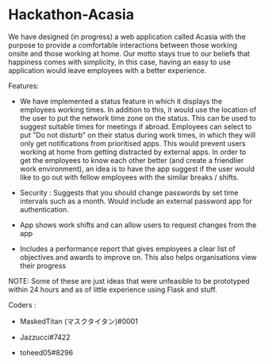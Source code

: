 # Hackathon-Acasia
We have designed (in progress) a web application called Acasia with the purpose to provide a comfortable interactions between those working onsite and those working at home. Our motto stays true to our beliefs that happiness comes with simplicity, in this case, having an easy to use application would leave employees with a better experience.

Features:
- We have implemented a status feature in which it displays the employees working times. In addition to this, it would use the location of the user to put the network time zone on the status. This can be used to suggest suitable times for meetings if abroad.
Employees can select to put "Do not disturb" on their status during work times, in which they will only get notifications from prioritised apps. This would prevent users working at home from getting distracted by external apps.
In order to get the employees to know each other better (and create a friendlier work environment), an idea is to have the app suggest if the user would like to go out with fellow employees with the similar breaks / shifts.

- Security :
Suggests that you should change passwords by set time intervals such as a month. Would include an external password app for authentication.

- App shows work shifts and can allow users to request changes from the app

- Includes a performance report that gives employees a clear list of objectives and awards to improve on. This also helps organisations view their progress

NOTE: Some of these are just ideas that were unfeasible to be prototyped within 24 hours and as of little experience using Flask and stuff.

Coders :

- MaskedTitan (マスクタイタン)#0001

- Jazzucci#7422

- toheed05#8296
